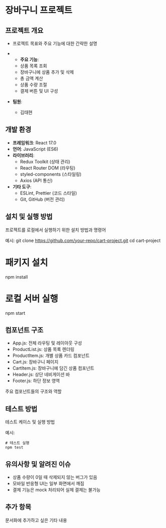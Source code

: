 # 장바구니 프로젝트

## 프로젝트 개요

- 프로젝트 목표와 주요 기능에 대한 간략한 설명
- - **주요 기능**:
  - 상품 목록 조회
  - 장바구니에 상품 추가 및 삭제
  - 총 금액 계산
  - 상품 수량 조절
  - 결제 버튼 및 UI 구성

- **팀원**:
  - 김태현


## 개발 환경

- **프레임워크**: React 17.0
- **언어**: JavaScript (ES6)
- **라이브러리**:
  - Redux Toolkit (상태 관리)
  - React Router DOM (라우팅)
  - styled-components (스타일링)
  - Axios (API 통신)
- **기타 도구**:
  - ESLint, Prettier (코드 스타일)
  - Git, GitHub (버전 관리)


## 설치 및 실행 방법

프로젝트를 로컬에서 실행하기 위한 설치 방법과 명령어

예시:
git clone https://github.com/your-repo/cart-project.git
cd cart-project


# 패키지 설치
npm install

# 로컬 서버 실행
npm start


## 컴포넌트 구조

- App.js: 전체 라우팅 및 레이아웃 구성
- ProductList.js: 상품 목록 렌더링
- ProductItem.js: 개별 상품 카드 컴포넌트
- Cart.js: 장바구니 페이지
- CartItem.js: 장바구니에 담긴 상품 컴포넌트
- Header.js: 상단 네비게이션 바
- Footer.js: 하단 정보 영역


주요 컴포넌트들의 구조와 역할

## 테스트 방법

테스트 케이스 및 실행 방법

예시:
```
# 테스트 실행
npm test

```

## 유의사항 및 알려진 이슈

- 상품 수량이 0일 때 삭제되지 않는 버그가 있음
- 모바일 반응형 UI는 일부 화면에서 깨짐
- 결제 기능은 mock 처리되어 실제 결제는 불가능


## 추가 항목

문서화에 추가하고 싶은 기타 내용


